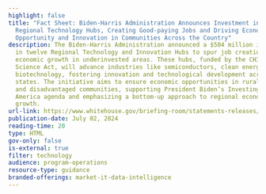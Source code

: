 ```yaml
---
highlight: false
title: "Fact Sheet: Biden-⁠Harris Administration Announces Investment in Twelve
  Regional Technology Hubs, Creating Good-paying Jobs and Driving Economic
  Opportunity and Innovation in Communities Across the Country"
description: The Biden-Harris Administration announced a $504 million investment
  in twelve Regional Technology and Innovation Hubs to spur job creation and
  economic growth in underinvested areas. These hubs, funded by the CHIPS and
  Science Act, will advance industries like semiconductors, clean energy, and
  biotechnology, fostering innovation and technological development across 14
  states. The initiative aims to ensure economic opportunities in rural, Tribal,
  and disadvantaged communities, supporting President Biden’s Investing in
  America agenda and emphasizing a bottom-up approach to regional economic
  growth.
url-link: https://www.whitehouse.gov/briefing-room/statements-releases/2024/07/02/fact-sheet-biden-harris-administration-announces-investment-in-twelve-regional-technology-hubs-creating-good-paying-jobs-and-driving-economic-opportunity-and-innovation-in-communities-across-the-cou/
publication-date: July 02, 2024
reading-time: 20
type: HTML
gov-only: false
is-external: true
filter: technology
audience: program-operations
resource-type: guidance
branded-offerings: market-it-data-intelligence
---
```


